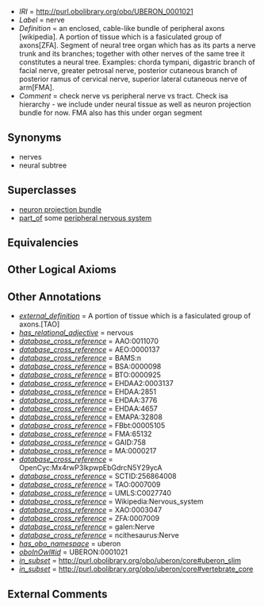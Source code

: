  * *IRI* = http://purl.obolibrary.org/obo/UBERON_0001021
 * *Label* = nerve
 * *Definition* = an enclosed, cable-like bundle of peripheral axons [wikipedia]. A portion of tissue which is a fasiculated group of axons[ZFA]. Segment of neural tree organ which has as its parts a nerve trunk and its branches; together with other nerves of the same tree it constitutes a neural tree. Examples: chorda tympani, digastric branch of facial nerve, greater petrosal nerve, posterior cutaneous branch of posterior ramus of cervical nerve, superior lateral cutaneous nerve of arm[FMA].
 * *Comment* = check nerve vs peripheral nerve vs tract. Check isa hierarchy - we include under neural tissue as well as neuron projection bundle for now. FMA also has this under organ segment

## Synonyms

 * nerves
 * neural subtree

## Superclasses

 * [neuron projection bundle](../../UBERON/22/UBERON_0000122.md)
 * [part_of](../../BFO/50/BFO_0000050.md) some [peripheral nervous system](../../UBERON/10/UBERON_0000010.md)

## Equivalencies


## Other Logical Axioms


## Other Annotations

 * *[external_definition](../../UBPROP/01/UBPROP_0000001.md)* = A portion of tissue which is a fasiculated group of axons.[TAO]
 * *[has_relational_adjective](../../UBPROP/07/UBPROP_0000007.md)* = nervous
 * *[database_cross_reference](../../ef/oboInOwl#hasDbXref.md)* = AAO:0011070
 * *[database_cross_reference](../../ef/oboInOwl#hasDbXref.md)* = AEO:0000137
 * *[database_cross_reference](../../ef/oboInOwl#hasDbXref.md)* = BAMS:n
 * *[database_cross_reference](../../ef/oboInOwl#hasDbXref.md)* = BSA:0000098
 * *[database_cross_reference](../../ef/oboInOwl#hasDbXref.md)* = BTO:0000925
 * *[database_cross_reference](../../ef/oboInOwl#hasDbXref.md)* = EHDAA2:0003137
 * *[database_cross_reference](../../ef/oboInOwl#hasDbXref.md)* = EHDAA:2851
 * *[database_cross_reference](../../ef/oboInOwl#hasDbXref.md)* = EHDAA:3776
 * *[database_cross_reference](../../ef/oboInOwl#hasDbXref.md)* = EHDAA:4657
 * *[database_cross_reference](../../ef/oboInOwl#hasDbXref.md)* = EMAPA:32808
 * *[database_cross_reference](../../ef/oboInOwl#hasDbXref.md)* = FBbt:00005105
 * *[database_cross_reference](../../ef/oboInOwl#hasDbXref.md)* = FMA:65132
 * *[database_cross_reference](../../ef/oboInOwl#hasDbXref.md)* = GAID:758
 * *[database_cross_reference](../../ef/oboInOwl#hasDbXref.md)* = MA:0000217
 * *[database_cross_reference](../../ef/oboInOwl#hasDbXref.md)* = OpenCyc:Mx4rwP3lkpwpEbGdrcN5Y29ycA
 * *[database_cross_reference](../../ef/oboInOwl#hasDbXref.md)* = SCTID:256864008
 * *[database_cross_reference](../../ef/oboInOwl#hasDbXref.md)* = TAO:0007009
 * *[database_cross_reference](../../ef/oboInOwl#hasDbXref.md)* = UMLS:C0027740
 * *[database_cross_reference](../../ef/oboInOwl#hasDbXref.md)* = Wikipedia:Nervous_system
 * *[database_cross_reference](../../ef/oboInOwl#hasDbXref.md)* = XAO:0003047
 * *[database_cross_reference](../../ef/oboInOwl#hasDbXref.md)* = ZFA:0007009
 * *[database_cross_reference](../../ef/oboInOwl#hasDbXref.md)* = galen:Nerve
 * *[database_cross_reference](../../ef/oboInOwl#hasDbXref.md)* = ncithesaurus:Nerve
 * *[has_obo_namespace](../../ce/oboInOwl#hasOBONamespace.md)* = uberon
 * *[oboInOwl#id](../../id/oboInOwl#id.md)* = UBERON:0001021
 * *[in_subset](../../et/oboInOwl#inSubset.md)* = http://purl.obolibrary.org/obo/uberon/core#uberon_slim
 * *[in_subset](../../et/oboInOwl#inSubset.md)* = http://purl.obolibrary.org/obo/uberon/core#vertebrate_core

## External Comments

